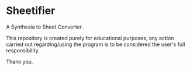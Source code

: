 # Sheetifier
 A Synthesia to Sheet Converter.

 This repository is created purely for educational purposes, any action carried out regarding/using the program is to be considered the user's full responsibility.

 Thank you.